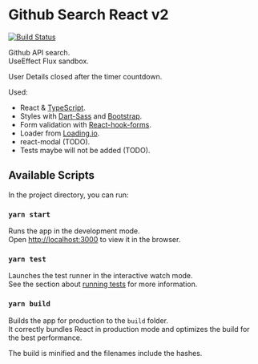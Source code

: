 # Github Search React v2
[![Build Status](https://travis-ci.com/vgratsilev/github-search-react-v2.svg?branch=master)](https://travis-ci.com/vgratsilev/github-search-react-v2)

Github API search.\
UseEffect Flux sandbox.

User Details closed after the timer countdown.

Used:
 * React & [TypeScript](https://github.com/microsoft/TypeScript).
 * Styles with [Dart-Sass](https://github.com/sass/dart-sass) and [Bootstrap](https://github.com/twbs/bootstrap).
 * Form validation with [React-hook-forms](https://github.com/react-hook-form/react-hook-form).
 * Loader from [Loading.io](https://loading.io/css).
 * react-modal (TODO).
 * Tests maybe will not be added (TODO).

## Available Scripts

In the project directory, you can run:

### `yarn start`

Runs the app in the development mode.\
Open [http://localhost:3000](http://localhost:3000) to view it in the browser.

### `yarn test`

Launches the test runner in the interactive watch mode.\
See the section about [running tests](https://facebook.github.io/create-react-app/docs/running-tests) for more information.

### `yarn build`

Builds the app for production to the `build` folder.\
It correctly bundles React in production mode and optimizes the build for the best performance.

The build is minified and the filenames include the hashes.
